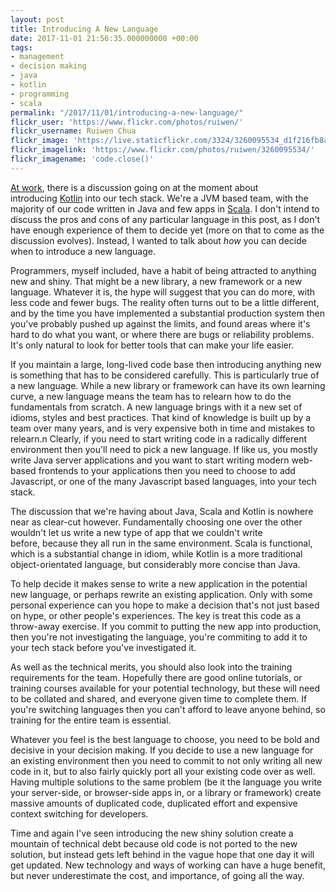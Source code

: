 ```yaml
---
layout: post
title: Introducing A New Language
date: 2017-11-01 21:56:35.000000000 +00:00
tags:
- management
- decision making
- java
- kotlin
- programming
- scala
permalink: "/2017/11/01/introducing-a-new-language/"
flickr_user: 'https://www.flickr.com/photos/ruiwen/'
flickr_username: Ruiwen Chua
flickr_image: 'https://live.staticflickr.com/3324/3260095534_d1f216fb8a_w.jpg'
flickr_imagelink: 'https://www.flickr.com/photos/ruiwen/3260095534/'
flickr_imagename: 'code.close()'
---
```

[At work](https://ocadotechnology.com/), there is a discussion going on at the moment about
introducing [Kotlin](https://kotlinlang.org/) into our tech stack. We're a JVM based team, with the
majority of our code written in Java and few apps in [Scala](https://www.scala-lang.org/). I don't
intend to discuss the pros and cons of any particular language in this post, as I don't have enough experience
of them to decide yet (more on that to come as the discussion evolves). Instead, I wanted to talk about
_how_ you can decide when to introduce a new language.

Programmers, myself included, have a habit of being attracted to anything new and shiny. That might be a new
library, a new framework or a new language. Whatever it is, the hype will suggest that you can do more, with
less code and fewer bugs. The reality often turns out to be a little different, and by the time you have
implemented a substantial production system then you've probably pushed up against the limits, and found areas
where it's hard to do what you want, or where there are bugs or reliability problems. It's only natural to
look for better tools that can make your life easier.

If you maintain a large, long-lived code base then introducing anything new is something that has to be
considered carefully. This is particularly true of a new language. While a new library or framework can have
its own learning curve, a new language means the team has to relearn how to do the fundamentals from scratch.
A new language brings with it a new set of idioms, styles and best practices. That kind of knowledge is built
up by a team over many years, and is very expensive both in time and mistakes to relearn.n Clearly, if you
need to start writing code in a radically different environment then you'll need to pick a new language. If
like us, you mostly write Java server applications and you want to start writing modern web-based frontends to
your applications then you need to choose to add Javascript, or one of the many Javascript based languages,
into your tech stack.

The discussion that we're having about Java, Scala and Kotlin is nowhere near as clear-cut however.
Fundamentally choosing one over the other wouldn't let us write a new type of app that we couldn't write
before, because they all run in the same environment. Scala is functional, which is a substantial change in
idiom, while Kotlin is a more traditional object-orientated language, but considerably more concise than Java.

To help decide it makes sense to write a new application in the potential new language, or perhaps rewrite an
existing application. Only with some personal experience can you hope to make a decision that's not just based
on hype, or other people's experiences. The key is treat this code as a throw-away exercise. If you commit to
putting the new app into production, then you're not investigating the language, you're commiting to add it to
your tech stack before you've investigated it.

As well as the technical merits, you should also look into the training requirements for the team. Hopefully
there are good online tutorials, or training courses available for your potential technology, but these will
need to be collated and shared, and everyone given time to complete them. If you're switching languages then
you can't afford to leave anyone behind, so training for the entire team is essential.

Whatever you feel is the best language to choose, you need to be bold and decisive in your decision making. If
you decide to use a new language for an existing environment then you need to commit to not only writing all
new code in it, but to also fairly quickly port all your existing code over as well. Having multiple solutions
to the same problem (be it the language you write your server-side, or browser-side apps in, or a library or
framework) create massive amounts of duplicated code, duplicated effort and expensive context switching for
developers.

Time and again I've seen introducing the new shiny solution create a mountain of technical debt because old
code is not ported to the new solution, but instead gets left behind in the vague hope that one day it will
get updated. New technology and ways of working can have a huge benefit, but never underestimate the cost, and
importance, of going all the way.
